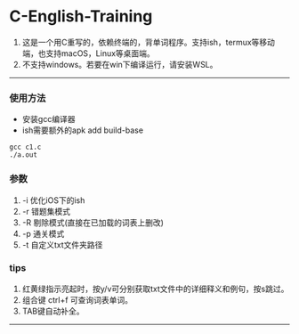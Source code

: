 # C-English-Training
1. 这是一个用C重写的，依赖终端的，背单词程序。支持ish，termux等移动端，也支持macOS，Linux等桌面端。
2. 不支持windows。若要在win下编译运行，请安装WSL。
---

### 使用方法
* 安装gcc编译器
* ish需要额外的apk add build-base
```
gcc c1.c
./a.out
```

### 参数
1. -i 优化iOS下的ish
2. -r 错题集模式
3. -R 剔除模式(直接在已加载的词表上删改)
4. -p 通关模式
5. -t 自定义txt文件夹路径

### tips
1. 红黄绿指示亮起时，按y/v可分别获取txt文件中的详细释义和例句，按s跳过。
2. 组合键 ctrl+f 可查询词表单词。
3. TAB键自动补全。
---


